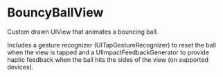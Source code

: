 # BouncyBallView

Custom drawn UIView that animates a bouncing ball. 

Includes a gesture recognizer (UITapGestureRecognizer) to reset the ball when the view is tapped and a UIImpactFeedbackGenerator to provide haptic feedback when the ball hits the sides of the view (on supported devices).
